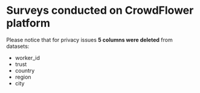 Surveys conducted on CrowdFlower platform
======================

Please notice that for privacy issues **5 columns were deleted** from datasets:
 - worker_id
 - trust
 - country
 - region
 - city
